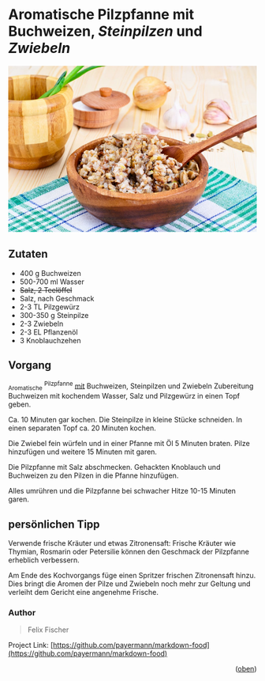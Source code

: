 <a id="readme-top"></a>

# Aromatische Pilzpfanne mit **Buchweizen**, **_Steinpilzen_** und _Zwiebeln_

![Aromatische Pilzpfanne mit Buchweizen](image.png)

## Zutaten

- 400 g Buchweizen
- 500-700 ml Wasser
- ~~Salz, 2 Teelöffel~~
- Salz, nach Geschmack
- 2-3 TL Pilzgewürz
- 300-350 g Steinpilze
- 2-3 Zwiebeln
- 2-3 EL Pflanzenöl
- 3 Knoblauchzehen

## Vorgang

<sub>Aromatische</sub> <sup>Pilzpfanne</sup> <ins>mit</ins> Buchweizen, Steinpilzen und Zwiebeln
Zubereitung
Buchweizen mit kochendem Wasser, Salz und Pilzgewürz in einen Topf geben.

Ca. 10 Minuten gar kochen.
Die Steinpilze in kleine Stücke schneiden.
In einen separaten Topf ca. 20 Minuten kochen.

Die Zwiebel fein würfeln und in einer Pfanne mit Öl 5 Minuten braten.
Pilze hinzufügen und weitere 15 Minuten mit garen.

Die Pilzpfanne mit Salz abschmecken.
Gehackten Knoblauch und Buchweizen zu den Pilzen in die Pfanne hinzufügen.

Alles umrühren und die Pilzpfanne bei schwacher Hitze 10-15 Minuten garen.

## persönlichen Tipp

Verwende frische Kräuter und etwas Zitronensaft: Frische Kräuter wie Thymian, Rosmarin oder Petersilie können den Geschmack der Pilzpfanne erheblich verbessern.

Am Ende des Kochvorgangs füge einen Spritzer frischen Zitronensaft hinzu. Dies bringt die Aromen der Pilze und Zwiebeln noch mehr zur Geltung und verleiht dem Gericht eine angenehme Frische.

### Author

> Felix Fischer

Project Link: [https://github.com/payermann/markdown-food](https://github.com/payermann/markdown-food)

<p align="right">(<a href="#readme-top">oben</a>)</p>
